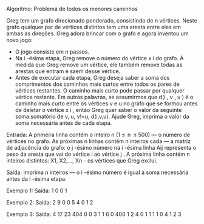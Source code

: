Algoritmo: Problema de todos os menores caminhos

Greg tem um grafo direcionado ponderado, consistindo de n vértices. Neste grafo qualquer par de vértices distintos tem uma aresta entre eles em ambas as direções. Greg adora brincar com o grafo e agora inventou um novo jogo:

- O jogo consiste em n passos.
- Na i -ésima etapa, Greg remove o número do vértice x i do grafo. À medida que Greg remove um vértice, ele também remove todas as arestas que entram e saem desse vértice.
- Antes de executar cada etapa, Greg deseja saber a soma dos comprimentos dos caminhos mais curtos entre todos os pares de vértices restantes. O caminho mais curto pode passar por qualquer vértice restante. Em outras palavras, se assumirmos que d(i , v , u ) é o caminho mais curto entre os vértices v e u no grafo que se formou antes de deletar o vértice x i , então Greg quer saber o valor da seguinte soma:somatório de v, u, v!=u, d(i,v,u).
Ajude Greg, imprima o valor da soma necessária antes de cada etapa.

Entrada:
A primeira linha contém o inteiro n (1 ≤  n  ≤ 500) — o número de vértices no grafo.
As próximas n linhas contêm n inteiros cada — a matriz de adjacência do grafo: o j -ésimo número na i -ésima linha Aij representa o peso da aresta que vai do vértice i ao vértice j .
A próxima linha contém n inteiros distintos: X1, X2,..., Xn - os vértices que Greg exclui.

Saída:
Imprima n inteiros — o i -ésimo número é igual à soma necessária antes da i -ésima etapa.

Exemplo 1:		Saída:
1			0
0
1

Exemplo 2:		Saída:
2			9 0
0 5
4 0
1 2

Exemplo 3: 		Saída:
4			17 23 404 0 
0 3 1 1
6 0 400 1
2 4 0 1
1 1 1 0
4 1 2 3


